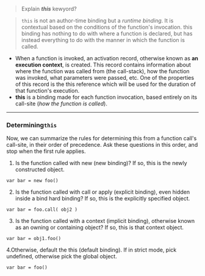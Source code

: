 > Explain ***this*** kewyord?

> `this` is not an author-time binding but a _runtime binding_. It is contextual based on the conditions of the function's invocation. this binding has nothing to do with where a function is declared, but has instead everything to do with the manner in which the function is called.

- When a function is invoked, an activation record, otherwise known as **an execution context**, is created. This record contains information about where the function was called from (the call-stack), how the function was invoked, what parameters were passed, etc. One of the properties of this record is the this reference which will be used for the duration of that function's execution.
- **this** is a binding made for each function invocation, based entirely on its call-site (_how the function is called_).
***
### Determining`this`
Now, we can summarize the rules for determining this from a function call's call-site, in their order of precedence. Ask these questions in this order, and stop when the first rule applies.

1. Is the function called with new (new binding)? If so, this is the newly constructed object.

  `var bar = new foo()`

2. Is the function called with call or apply (explicit binding), even hidden inside a bind hard binding? If so, this is the explicitly specified object.

  `var bar = foo.call( obj2 )`

3. Is the function called with a context (implicit binding), otherwise known as an owning or containing object? If so, this is that context object.

  `var bar = obj1.foo()`

4.Otherwise, default the this (default binding). If in strict mode, pick undefined, otherwise pick the global object.

  `var bar = foo()`
 
 
  

